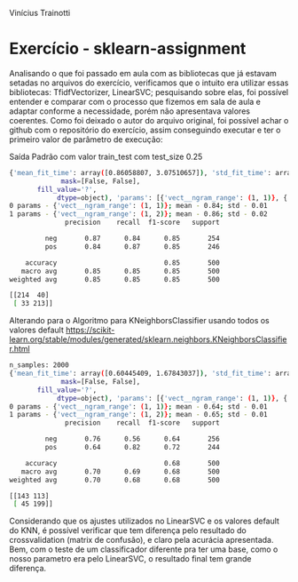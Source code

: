 Vinícius Trainotti

# Exercício - sklearn-assignment

Analisando o que foi passado em aula com as bibliotecas que já estavam setadas no arquivos do exercício, verificamos que o intuito era utilizar essas bibliotecas: TfidfVectorizer, LinearSVC; pesquisando sobre elas, foi possível entender e comparar com o processo que fizemos em sala de aula e adaptar conforme a necessidade, porém não apresentava valores coerentes. Como foi deixado o autor do arquivo original, foi possível achar o github com o repositório do exercício, assim conseguindo executar e ter o primeiro valor de parâmetro de execução:

Saída Padrão com valor train_test com test_size 0.25

```sh
{'mean_fit_time': array([0.86058807, 3.07510657]), 'std_fit_time': array([0.12694251, 0.6299907 ]), 'mean_score_time': array([0.16521358, 0.2905344 ]), 'std_score_time': array([0.01421598, 0.06387942]), 'param_vect__ngram_range': masked_array(data=[(1, 1), (1, 2)],
             mask=[False, False],
       fill_value='?',
            dtype=object), 'params': [{'vect__ngram_range': (1, 1)}, {'vect__ngram_range': (1, 2)}], 'split0_test_score': array([0.85666667, 0.87      ]), 'split1_test_score': array([0.82666667, 0.83666667]), 'split2_test_score': array([0.86      , 0.87666667]), 'split3_test_score': array([0.84333333, 0.85333333]), 'split4_test_score': array([0.83333333, 0.84333333]), 'mean_test_score': array([0.844, 0.856]), 'std_test_score': array([0.01289272, 0.0152607 ]), 'rank_test_score': array([2, 1], dtype=int32)}
0 params - {'vect__ngram_range': (1, 1)}; mean - 0.84; std - 0.01
1 params - {'vect__ngram_range': (1, 2)}; mean - 0.86; std - 0.02
              precision    recall  f1-score   support

         neg       0.87      0.84      0.85       254
         pos       0.84      0.87      0.85       246

    accuracy                           0.85       500
   macro avg       0.85      0.85      0.85       500
weighted avg       0.85      0.85      0.85       500

[[214  40]
 [ 33 213]]
```

Alterando para o Algoritmo para KNeighborsClassifier usando todos os valores default 
https://scikit-learn.org/stable/modules/generated/sklearn.neighbors.KNeighborsClassifier.html

```sh
n_samples: 2000
{'mean_fit_time': array([0.60445409, 1.67843037]), 'std_fit_time': array([0.02336203, 0.07190287]), 'mean_score_time': array([0.24879999, 0.37834682]), 'std_score_time': array([0.00439196, 0.06314027]), 'param_vect__ngram_range': masked_array(data=[(1, 1), (1, 2)],
             mask=[False, False],
       fill_value='?',
            dtype=object), 'params': [{'vect__ngram_range': (1, 1)}, {'vect__ngram_range': (1, 2)}], 'split0_test_score': array([0.63      , 0.63666667]), 'split1_test_score': array([0.63, 0.65]), 'split2_test_score': array([0.65333333, 0.67      ]), 'split3_test_score': array([0.65333333, 0.67      ]), 'split4_test_score': array([0.63      , 0.64666667]), 'mean_test_score': array([0.63933333, 0.65466667]), 'std_test_score': array([0.01143095, 0.0132665 ]), 'rank_test_score': array([2, 1], dtype=int32)}
0 params - {'vect__ngram_range': (1, 1)}; mean - 0.64; std - 0.01
1 params - {'vect__ngram_range': (1, 2)}; mean - 0.65; std - 0.01
              precision    recall  f1-score   support

         neg       0.76      0.56      0.64       256
         pos       0.64      0.82      0.72       244

    accuracy                           0.68       500
   macro avg       0.70      0.69      0.68       500
weighted avg       0.70      0.68      0.68       500

[[143 113]
 [ 45 199]]
```

Considerando que os ajustes utilizados no LinearSVC e os valores default do KNN, é possível verificar que tem diferença pelo resultado do crossvalidation (matrix de confusão), e claro pela acurácia apresentada. Bem, com o teste de um classificador diferente pra ter uma base, como o nosso parametro era pelo LinearSVC, o resultado final tem grande diferença.